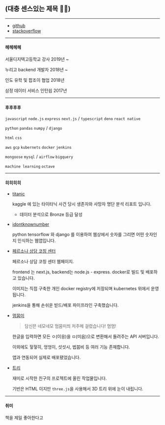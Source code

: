 ## (대충 센스있는 제목 🐱‍👤)

---

- [github](https://github.com/hotsoycandy)
- [stackoverflow](https://stackoverflow.com/users/8414569/jun)

---

#### 헤헤헤헤

서울디지텍고등학교 강사 2019년 ~

누리고 backend 개발자 2018년 ~

인도 유학 및 팝조이 협업 2018년

삼정 데이터 서비스 인턴쉽 2017년

---

#### 후후후후

`javascript` `node.js` `express` `next.js` / `typescript` `deno` `react native`

`python` `pandas` `numpy` /  `django`

`html` `css`

`aws` `gcp` `kubernets` `docker` `jenkins`

`mongoose` `mysql` / `airflow` `bigquery`

`machine learning` `octave`

---

#### 히히히히

- [titanic](https://www.kaggle.com/magicard/titanic-survivors-data-analyze)

  kaggle 에 있는 타이타닉 사건 당시 생존자와 사망자 명단 분석 리포트 입니다.
    - 데이터 분석으로 Bronze 등급 달성

- [idontknownumber](https://github.com/hotsoycandy/idontknownumber)

  python tensorflow 와 django 를 이용하여 웹상에서 숫자를 그리면 어떤 숫자인지 인식하는 웹앱입니다.

- [페르소나 상담 코칭 센터](https://personas.co.kr/)

  페르소나 상담 코칭 센터 웹페이지.

  frontend 는 next.js, backend는 node.js - express. docker로 빌드 및 배포하고 있습니다.

  이미지는 직접 구축한 개인 docker registry에 저장되며 kubernetes 위에서 운영됩니다.

  jenkins을 통해 손쉬운 빋드/배포 파이프라인 구축했습니다.

- [멈뭄미](https://github.com/hotsoycandy/mum-moom-mi)

  > 담신믄 네모네모 멈뭄미믜 저주메 걸렸습니다! 멈멈!

  한글을 입력하면 모든 ㅇ(이응)을 ㅁ(미음)으로 변환해서 돌려주는 API 서버입니다.

  이외에도 헣헣히, 엉엉이, 섯섯시, 법붑비 등 여러 기능 존재합니다.

  앱과 연동되어 실제로 배포됐었습니다.

- [트리](https://github.com/Resten1497/christmas_tree/blob/master/html/3d-tree.html)

  재미로 시작한 친구의 프로젝트에 올린 작업물입니다.

  기반은 HTML 이지만 `three.js`을 사용해서 3D 트리 위에 눈이 내립니다.

---

#### 취미

책을 제일 좋아한다고
